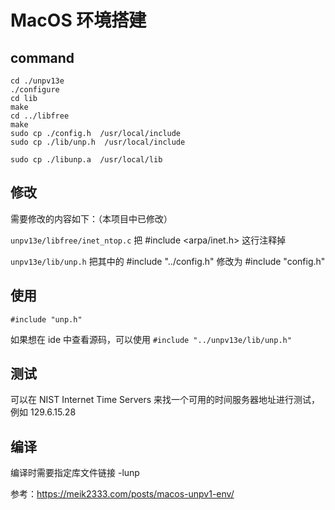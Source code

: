 # MacOS 环境搭建

## command
```shell
cd ./unpv13e
./configure
cd lib
make
cd ../libfree
make
sudo cp ./config.h  /usr/local/include
sudo cp ./lib/unp.h  /usr/local/include

sudo cp ./libunp.a  /usr/local/lib
```

## 修改
需要修改的内容如下：（本项目中已修改）

`unpv13e/libfree/inet_ntop.c` 把 #include <arpa/inet.h> 这行注释掉

`unpv13e/lib/unp.h` 把其中的 #include "../config.h" 修改为 #include "config.h"

## 使用
`#include "unp.h"`

如果想在 ide 中查看源码，可以使用 `#include "../unpv13e/lib/unp.h"`

## 测试
可以在 NIST Internet Time Servers 来找一个可用的时间服务器地址进行测试，例如 129.6.15.28

## 编译
编译时需要指定库文件链接 -lunp    

参考：https://meik2333.com/posts/macos-unpv1-env/